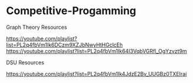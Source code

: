 # Competitive-Progamming

Graph Theory Resources 

https://youtube.com/playlist?list=PL2q4fbVm1Ik6DCzm9XZJbNwyHtHGclcEh
https://youtube.com/playlist?list=PL2q4fbVm1Ik64I3VqbVGRfl_OgYzvzt9m

DSU Resources

https://youtube.com/playlist?list=PL2q4fbVm1Ik4JdzE2Bv_UUGBz0TXEIrai
